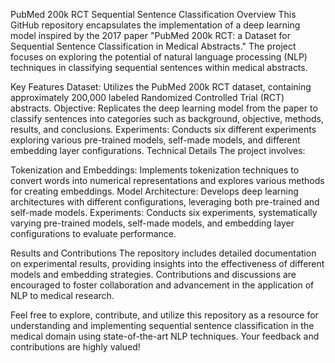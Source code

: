 PubMed 200k RCT Sequential Sentence Classification
Overview
This GitHub repository encapsulates the implementation of a deep learning model inspired by the 2017 paper "PubMed 200k RCT: a Dataset for Sequential Sentence Classification in Medical Abstracts." The project focuses on exploring the potential of natural language processing (NLP) techniques in classifying sequential sentences within medical abstracts.

Key Features
Dataset: Utilizes the PubMed 200k RCT dataset, containing approximately 200,000 labeled Randomized Controlled Trial (RCT) abstracts.
Objective: Replicates the deep learning model from the paper to classify sentences into categories such as background, objective, methods, results, and conclusions.
Experiments: Conducts six different experiments exploring various pre-trained models, self-made models, and different embedding layer configurations.
Technical Details
The project involves:

Tokenization and Embeddings: Implements tokenization techniques to convert words into numerical representations and explores various methods for creating embeddings.
Model Architecture: Develops deep learning architectures with different configurations, leveraging both pre-trained and self-made models.
Experiments: Conducts six experiments, systematically varying pre-trained models, self-made models, and embedding layer configurations to evaluate performance.

Results and Contributions
The repository includes detailed documentation on experimental results, providing insights into the effectiveness of different models and embedding strategies. Contributions and discussions are encouraged to foster collaboration and advancement in the application of NLP to medical research.

Feel free to explore, contribute, and utilize this repository as a resource for understanding and implementing sequential sentence classification in the medical domain using state-of-the-art NLP techniques. Your feedback and contributions are highly valued!
